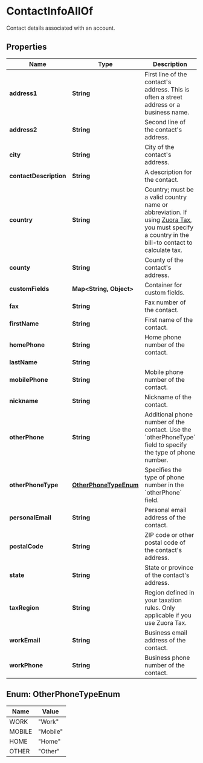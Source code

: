

# ContactInfoAllOf

Contact details associated with an account. 

## Properties

| Name | Type | Description | Notes |
|------------ | ------------- | ------------- | -------------|
|**address1** | **String** | First line of the contact&#39;s address. This is often a street address or a business name.  |  [optional] |
|**address2** | **String** | Second line of the contact&#39;s address.  |  [optional] |
|**city** | **String** | City of the contact&#39;s address.  |  [optional] |
|**contactDescription** | **String** | A description for the contact.  |  [optional] |
|**country** | **String** | Country; must be a valid country name or abbreviation. If using [Zuora Tax](https://knowledgecenter.zuora.com/Zuora_Billing/Taxes/A_Zuora_Tax), you must specify a country in the bill-to contact to calculate tax.  |  [optional] |
|**county** | **String** | County of the contact&#39;s address.  |  [optional] |
|**customFields** | **Map&lt;String, Object&gt;** | Container for custom fields.  |  [optional] |
|**fax** | **String** | Fax number of the contact.  |  [optional] |
|**firstName** | **String** | First name of the contact.  |  |
|**homePhone** | **String** | Home phone number of the contact.  |  [optional] |
|**lastName** | **String** |  |  |
|**mobilePhone** | **String** | Mobile phone number of the contact.  |  [optional] |
|**nickname** | **String** | Nickname of the contact.  |  [optional] |
|**otherPhone** | **String** | Additional phone number of the contact. Use the &#x60;otherPhoneType&#x60; field to specify the type of phone number.  |  [optional] |
|**otherPhoneType** | [**OtherPhoneTypeEnum**](#OtherPhoneTypeEnum) | Specifies the type of phone number in the &#x60;otherPhone&#x60; field.  |  [optional] |
|**personalEmail** | **String** | Personal email address of the contact.  |  [optional] |
|**postalCode** | **String** | ZIP code or other postal code of the contact&#39;s address.  |  [optional] |
|**state** | **String** | State or province of the contact&#39;s address.  |  [optional] |
|**taxRegion** | **String** | Region defined in your taxation rules. Only applicable if you use Zuora Tax.  |  [optional] |
|**workEmail** | **String** | Business email address of the contact.  |  [optional] |
|**workPhone** | **String** | Business phone number of the contact.  |  [optional] |



## Enum: OtherPhoneTypeEnum

| Name | Value |
|---- | -----|
| WORK | &quot;Work&quot; |
| MOBILE | &quot;Mobile&quot; |
| HOME | &quot;Home&quot; |
| OTHER | &quot;Other&quot; |




